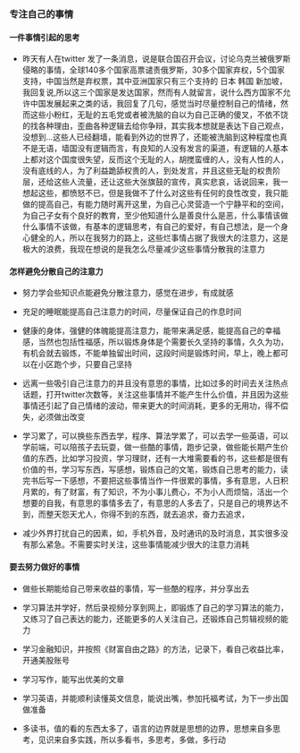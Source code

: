 ### 专注自己的事情

#### 一件事情引起的思考

-   昨天有人在twitter 发了一条消息，说是联合国召开会议，讨论乌克兰被俄罗斯侵略的事情，全球140多个国家高票谴责俄罗斯，30多个国家弃权，5个国家支持，中国当然是弃权票，其中亚洲国家只有三个支持的 日本 韩国 新加坡，我回复说,所以这三个国家是发达国家，然而有人就留言，说什么西方国家不允许中国发展起来之类的话，我回复了几句，感觉当时尽量控制自己的情绪，然而这些小粉红，无耻的五毛党或者被洗脑的自以为自己正确的傻叉，不依不饶的找各种理由，歪曲各种逻辑去给你争辩，其实我本想就是表达下自己观点，没想到...这些人已经翻墙，能看到外边的世界了，还能被洗脑到这种程度也真不是无语，墙国没有逻辑而言，有良知的人没有发言的渠道，有逻辑的人基本上都对这个国度很失望，反而这个无耻的人，胡搅蛮缠的人，没有人性的人，没有底线的人，为了利益跪舔权贵的人，到处发言，并且这些无耻的权贵阶层，还给这些人流量，还让这些大张旗鼓的宣传，真实悲哀，话说回来，我一想起这些，都愤怒不已，但是我做不了什么对这些有任何的良性改变，我只能做的提高自己，有能力随时离开这里，为自己心灵营造一个宁静平和的空间，为自己子女有个良好的教育，至少他知道什么是善良什么是恶，什么事情该做什么事情不该做，有基本的逻辑思考，有自己的爱好，有自己想法，是一个身心健全的人，所以在我努力的路上，这些烂事情占据了我很大的注意力，这是极大的浪费，我现在想说的是我怎么尽量减少这些事情分散我的注意力
    

#### 怎样避免分散自己的注意力

-   努力学会些知识点能避免分散注意力，感觉在进步，有成就感
    
-   充足的睡眠能提高自己注意力的时间，尽量保证自己的作息时间
    
-   健康的身体，强健的体魄能提高注意力，能带来满足感，能提高自己的幸福感，当然也包括性福感，所以锻炼身体是个需要长久坚持的事情，久久为功，有机会就去锻炼，不能单独留出时间，这段时间是锻炼时间，早上，晚上都可以在小区跑个步，只要自己坚持
    
-   远离一些吸引自己注意力的并且没有意思的事情，比如过多的时间去关注热点话题，打开twitter次数等，关注这些事情并不能产生什么价值，并且因为这些事情还引起了自己情绪的波动，带来更大的时间消耗，更多的无用功，得不偿失，必须做出改变
    
-   学习累了，可以换些东西去学，程序、算法学累了，可以去学一些英语，可以学前端，可以陪孩子去玩耍，做一些酷的事情，跑步记录，做些能长期产生价值的东西，比如学习投资，学习理财，还有一大堆需要看的书，这些都是很有价值的书，学习写东西，写感想，锻炼自己的文笔，锻炼自己思考的能力，读完书后写一下感想，不要把这些事情当作一件很累的事情，多有意思，人日积月累的，有了财富，有了知识，不为小事儿费心，不为小人而烦恼，活出一个想要的自我，有意思的事情多去了，有意思的人多去了，只是自己的境界达不到，而整天怨天尤人，你得不到的东西，就去追求，奋力去追求，
    
-   减少外界打扰自己的因素，如，手机外音，及时通讯的及时消息，其实很多没有那么紧急。不需要实时关注，这些事情能减少很大的注意力消耗
    

#### 要去努力做好的事情

-   做些长期能给自己带来收益的事情，写一些酷的程序，并分享出去
    
-   学习算法并学好，然后录视频分享到网上，即锻炼了自己的学习算法的能力，又练习了自己表达的能力，还能更多的人关注自己，还锻炼自己剪辑视频的能力
    
-   学习金融知识，并按照《财富自由之路》的方法，记录下，看自己收益比率，开通美股账号
    
-   学习写作，能写出优美的文章
    
-   学习英语，并能顺利读懂英文信息，能说出嘴，参加托福考试，为下一步出国做准备
    
-   多读书，值的看的东西太多了，语言的边界就是思想的边界，思想来自多思考，见识来自多实践，所以多看书，多思考，多做，多行动